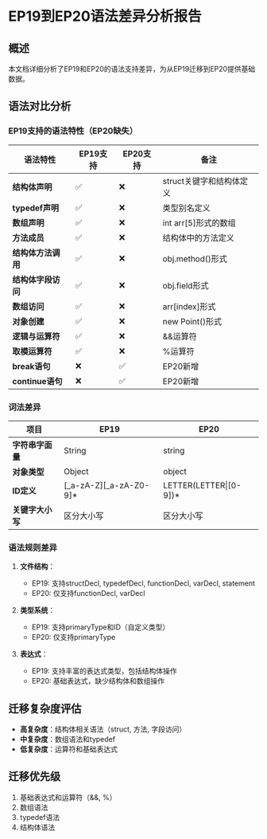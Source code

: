 # EP19到EP20语法差异分析报告

## 概述
本文档详细分析了EP19和EP20的语法支持差异，为从EP19迁移到EP20提供基础数据。

## 语法对比分析

### EP19支持的语法特性（EP20缺失）
| 语法特性 | EP19支持 | EP20支持 | 备注 |
|---------|----------|----------|------|
| **结构体声明** | ✅ | ❌ | struct关键字和结构体定义 |
| **typedef声明** | ✅ | ❌ | 类型别名定义 |
| **数组声明** | ✅ | ❌ | int arr[5]形式的数组 |
| **方法成员** | ✅ | ❌ | 结构体中的方法定义 |
| **结构体方法调用** | ✅ | ❌ | obj.method()形式 |
| **结构体字段访问** | ✅ | ❌ | obj.field形式 |
| **数组访问** | ✅ | ❌ | arr[index]形式 |
| **对象创建** | ✅ | ❌ | new Point()形式 |
| **逻辑与运算符** | ✅ | ❌ | &&运算符 |
| **取模运算符** | ✅ | ❌ | %运算符 |
| **break语句** | ❌ | ✅ | EP20新增 |
| **continue语句** | ❌ | ✅ | EP20新增 |

### 词法差异
| 项目 | EP19 | EP20 |
|------|------|------|
| **字符串字面量** | String | string |
| **对象类型** | Object | object |
| **ID定义** | [_a-zA-Z][_a-zA-Z0-9]* | LETTER(LETTER\|[0-9])* |
| **关键字大小写** | 区分大小写 | 区分大小写 |

### 语法规则差异
1. **文件结构**：
   - EP19: 支持structDecl, typedefDecl, functionDecl, varDecl, statement
   - EP20: 仅支持functionDecl, varDecl

2. **类型系统**：
   - EP19: 支持primaryType和ID（自定义类型）
   - EP20: 仅支持primaryType

3. **表达式**：
   - EP19: 支持丰富的表达式类型，包括结构体操作
   - EP20: 基础表达式，缺少结构体和数组操作

## 迁移复杂度评估
- **高复杂度**：结构体相关语法（struct, 方法, 字段访问）
- **中复杂度**：数组语法和typedef
- **低复杂度**：运算符和基础表达式

## 迁移优先级
1. 基础表达式和运算符（&&, %）
2. 数组语法
3. typedef语法
4. 结构体语法
